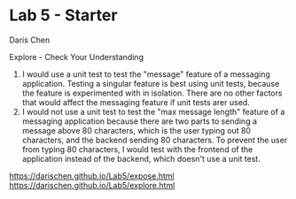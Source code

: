# Lab 5 - Starter
Daris Chen

Explore - Check Your Understanding
1) I would use a unit test to test the "message" feature of a messaging application. Testing a singular feature is best using unit tests, because the feature is experimented with in isolation. There are no other factors that would affect the messaging feature if unit tests arer used.
2) I would not use a unit test to test the "max message length" feature of a messaging application because there are two parts to sending a message above 80 characters, which is the user typing out 80 characters, and the backend sending 80 characters. To prevent the user from typing 80 characters, I would test with the frontend of the application instead of the backend, which doesn't use a unit test.

https://darischen.github.io/Lab5/expose.html
https://darischen.github.io/Lab5/explore.html